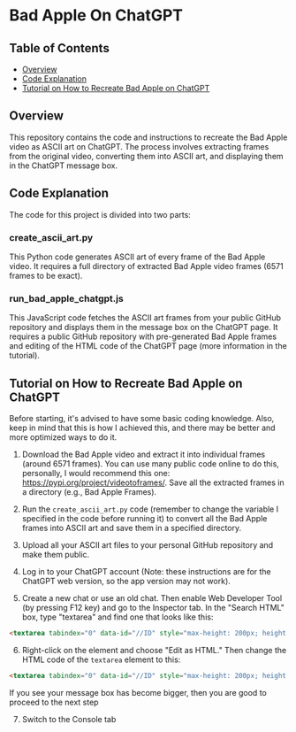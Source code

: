 # Bad Apple On ChatGPT

## Table of Contents

- [Overview](#overview)
- [Code Explanation](#code-explanation)
- [Tutorial on How to Recreate Bad Apple on ChatGPT](#tutorial-on-how-to-recreate-bad-apple-on-chatgpt)

## Overview

This repository contains the code and instructions to recreate the Bad Apple video as ASCII art on ChatGPT. The process involves extracting frames from the original video, converting them into ASCII art, and displaying them in the ChatGPT message box.

## Code Explanation

The code for this project is divided into two parts:

### create_ascii_art.py

This Python code generates ASCII art of every frame of the Bad Apple video. It requires a full directory of extracted Bad Apple video frames (6571 frames to be exact).

### run_bad_apple_chatgpt.js

This JavaScript code fetches the ASCII art frames from your public GitHub repository and displays them in the message box on the ChatGPT page. It requires a public GitHub repository with pre-generated Bad Apple frames and editing of the HTML code of the ChatGPT page (more information in the tutorial).

## Tutorial on How to Recreate Bad Apple on ChatGPT

Before starting, it's advised to have some basic coding knowledge. Also, keep in mind that this is how I achieved this, and there may be better and more optimized ways to do it.

1. Download the Bad Apple video and extract it into individual frames (around 6571 frames). You can use many public code online to do this, personally, I would recommend this one: https://pypi.org/project/videotoframes/. Save all the extracted frames in a directory (e.g., Bad Apple Frames).

2. Run the `create_ascii_art.py` code (remember to change the variable I specified in the code before running it) to convert all the Bad Apple frames into ASCII art and save them in a specified directory.

3. Upload all your ASCII art files to your personal GitHub repository and make them public.

4. Log in to your ChatGPT account (Note: these instructions are for the ChatGPT web version, so the app version may not work).

5. Create a new chat or use an old chat. Then enable Web Developer Tool (by pressing F12 key) and go to the Inspector tab. In the "Search HTML" box, type "textarea" and find one that looks like this:

```html
<textarea tabindex="0" data-id="//ID" style="max-height: 200px; height: 24px; overflow-y: hidden;" rows="1" class="m-0 w-full resize-none border-0 bg-transparent p-0 pr-7 focus:ring-0 focus-visible:ring-0 dark:bg-transparent pl-2 md:pl-0"></textarea>
```
6. Right-click on the element and choose "Edit as HTML." Then change the HTML code of the `textarea` element to this:

```html
<textarea tabindex="0" data-id="//ID" style="max-height: 200px; height: auto; overflow-y: hidden; font-size: 3px; white-space: pre-wrap; line-height: 6px; font-family: monospace;" rows="60" class="m-0 w-full resize-none border-0 bg-transparent p-0 pl-2 pr-7 focus:ring-0 focus-visible:ring-0 dark:bg-transparent md:pl-0"></textarea>
```

If you see your message box has become bigger, then you are good to proceed to the next step

7. Switch to the Console tab

